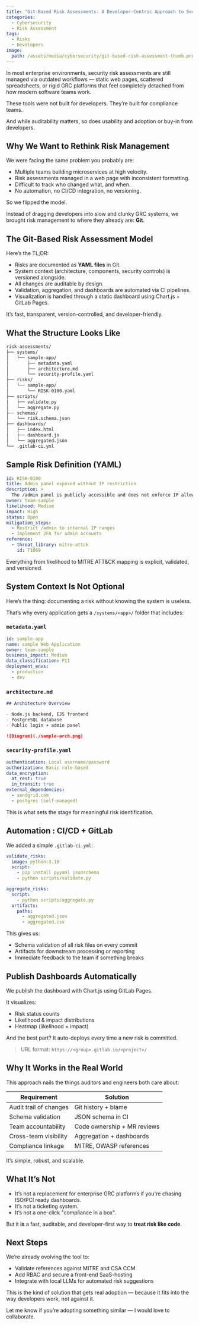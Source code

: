 ```yaml
---
title: "Git-Based Risk Assessments: A Developer-Centric Approach to Security at Scale"
categories:
  - Cybersecurity
  - Risk Assessment
tags:
  - Risks
  - Developers
image:
  path: /assets/media/cybersecurity/git-based-risk-assessment-thumb.png
---
```


In most enterprise environments, security risk assessments are still managed via
outdated workflows — static web pages, scattered spreadsheets, or rigid
GRC platforms that feel completely detached from how modern software teams work.

These tools were not built for developers. They’re built for compliance teams.

And while auditability matters, so does usability and adoption or buy-in from
developers.

## Why We Want to Rethink Risk Management

We were facing the same problem you probably are:

- Multiple teams building microservices at high velocity.
- Risk assessments managed in a web page with inconsistent formatting.
- Difficult to track who changed what, and when.
- No automation, no CI/CD integration, no versioning.

So we flipped the model.

Instead of dragging developers into slow and clunky GRC systems, we brought risk
management to where they already are: **Git**.

## The Git-Based Risk Assessment Model

Here’s the TL;DR:

- Risks are documented as **YAML files** in Git.
- System context (architecture, components, security controls) is versioned alongside.
- All changes are auditable by design.
- Validation, aggregation, and dashboards are automated via CI pipelines.
- Visualization is handled through a static dashboard using Chart.js + GitLab Pages.

It’s fast, transparent, version-controlled, and developer-friendly.

## What the Structure Looks Like

```bash
risk-assessments/
├── systems/
│   └── sample-app/
│       ├── metadata.yaml
│       ├── architecture.md
│       └── security-profile.yaml
├── risks/
│   └── sample-app/
│       └── RISK-0100.yaml
├── scripts/
│   ├── validate.py
│   └── aggregate.py
├── schemas/
│   └── risk.schema.json
├── dashboards/
│   ├── index.html
│   ├── dashboard.js
│   └── aggregated.json
└── .gitlab-ci.yml
```

## Sample Risk Definition (YAML)

```yaml
id: RISK-0100
title: Admin panel exposed without IP restriction
description: >
  The /admin panel is publicly accessible and does not enforce IP allowlisting.
owner: team-sample
likelihood: Medium
impact: High
status: Open
mitigation_steps:
  - Restrict /admin to internal IP ranges
  - Implement 2FA for admin accounts
reference:
  - threat_library: mitre-attck
    id: T1069
```

Everything from likelihood to MITRE ATT\&CK mapping is explicit, validated, and versioned.

## System Context Is Not Optional

Here’s the thing: documenting a risk without knowing the system is useless.

That’s why every application gets a `/systems/<app>/` folder that includes:

### `metadata.yaml`

```yaml
id: sample-app
name: sample Web Application
owner: team-sample
business_impact: Medium
data_classification: PII
deployment_envs:
  - production
  - dev
```

### `architecture.md`

```markdown
## Architecture Overview

- Node.js backend, EJS frontend
- PostgreSQL database
- Public login + admin panel

![Diagram](./sample-arch.png)
```

### `security-profile.yaml`

```yaml
authentication: Local username/password
authorization: Basic role-based
data_encryption:
  at_rest: true
  in_transit: true
external_dependencies:
  - sendgrid.com
  - postgres (self-managed)
```

This is what sets the stage for meaningful risk identification.

## Automation : CI/CD + GitLab

We added a simple `.gitlab-ci.yml`:

```yaml
validate_risks:
  image: python:3.10
  script:
    - pip install pyyaml jsonschema
    - python scripts/validate.py

aggregate_risks:
  script:
    - python scripts/aggregate.py
  artifacts:
    paths:
      - aggregated.json
      - aggregated.csv
```

This gives us:

- Schema validation of all risk files on every commit
- Artifacts for downstream processing or reporting
- Immediate feedback to the team if something breaks

## Publish Dashboards Automatically

We publish the dashboard with Chart.js using GitLab Pages.

It visualizes:

- Risk status counts
- Likelihood & impact distributions
- Heatmap (likelihood × impact)

And the best part? It auto-deploys every time a new risk is committed.

> URL format: `https://<group>.gitlab.io/<project>/`

## Why It Works in the Real World

This approach nails the things auditors and engineers both care about:

| Requirement            | Solution                    |
| ---------------------- | --------------------------- |
| Audit trail of changes | Git history + blame         |
| Schema validation      | JSON schema in CI           |
| Team accountability    | Code ownership + MR reviews |
| Cross-team visibility  | Aggregation + dashboards    |
| Compliance linkage     | MITRE, OWASP references     |

It’s simple, robust, and scalable.

## What It’s Not

- It’s not a replacement for enterprise GRC platforms if you're chasing
  ISO/PCI ready dashboards.
- It’s not a ticketing system.
- It’s not a one-click "compliance in a box".

But it **is** a fast, auditable, and developer-first way to **treat risk like code**.

## Next Steps

We’re already evolving the tool to:

- Validate references against MITRE and CSA CCM
- Add RBAC and secure a front-end SaaS-hosting
- Integrate with local LLMs for automated risk suggestions

This is the kind of solution that gets real adoption — because it fits into
the way developers work, not against it.

Let me know if you’re adopting something similar — I would love to collaborate.
